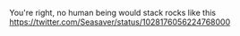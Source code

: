 You're right, no human being would stack rocks like this https://twitter.com/Seasaver/status/1028176056224768000